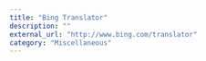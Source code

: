 ```yaml
---
title: "Bing Translator"
description: ""
external_url: "http://www.bing.com/translator"
category: "Miscellaneous"
---
```

